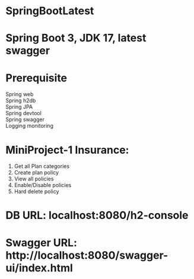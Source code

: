 # SpringBootLatest
# Spring Boot 3, JDK 17, latest swagger

# Prerequisite   
Spring web  
Spring h2db  
Spring JPA  
Spring devtool  
Spring swagger  
Logging monitoring  


# MiniProject-1 Insurance:
1. Get all Plan categories
2. Create plan policy
3. View all policies
4. Enable/Disable policies
5. Hard delete policy

# DB URL: localhost:8080/h2-console
# Swagger URL: http://localhost:8080/swagger-ui/index.html
